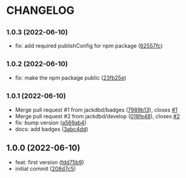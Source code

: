 # CHANGELOG

## <small>1.0.3 (2022-06-10)</small>

* fix: add required publishConfig for npm package ([62557fc](https://github.com/jackdbd/eleventy-plugin-report-precache-manifest/commit/62557fc))

## <small>1.0.2 (2022-06-10)</small>

* fix: make the npm package public ([23fb25e](https://github.com/jackdbd/eleventy-plugin-report-precache-manifest/commit/23fb25e))

## <small>1.0.1 (2022-06-10)</small>

* Merge pull request #1 from jackdbd/badges ([7989b13](https://github.com/jackdbd/eleventy-plugin-report-precache-manifest/commit/7989b13)), closes [#1](https://github.com/jackdbd/eleventy-plugin-report-precache-manifest/issues/1)
* Merge pull request #2 from jackdbd/develop ([018fe48](https://github.com/jackdbd/eleventy-plugin-report-precache-manifest/commit/018fe48)), closes [#2](https://github.com/jackdbd/eleventy-plugin-report-precache-manifest/issues/2)
* fix: bump version ([a569ab4](https://github.com/jackdbd/eleventy-plugin-report-precache-manifest/commit/a569ab4))
* docs: add badges ([3abc4dd](https://github.com/jackdbd/eleventy-plugin-report-precache-manifest/commit/3abc4dd))

## 1.0.0 (2022-06-10)

* feat: first version ([fdd75b9](https://github.com/jackdbd/eleventy-plugin-report-precache-manifest/commit/fdd75b9))
* initial commit ([208d7c5](https://github.com/jackdbd/eleventy-plugin-report-precache-manifest/commit/208d7c5))
